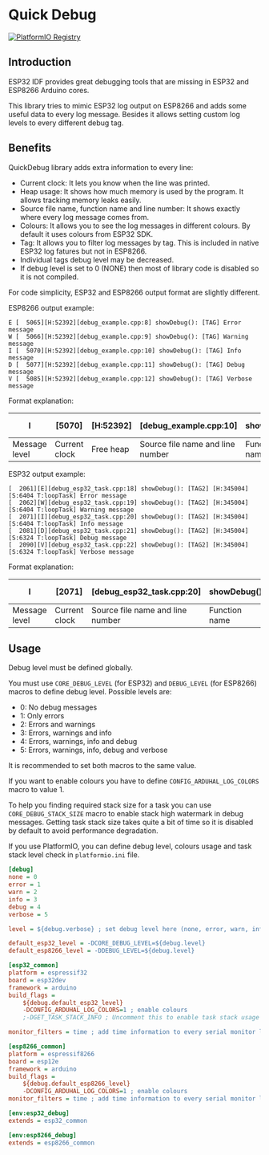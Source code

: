 # Quick Debug

[![PlatformIO Registry](https://badges.registry.platformio.org/packages/gmag11/library/QuickDebug.svg)](https://registry.platformio.org/libraries/gmag11/QuickDebug)

## Introduction

ESP32 IDF provides great debugging tools that are missing in ESP32 and ESP8266 Arduino cores.

This library tries to mimic ESP32 log output on ESP8266 and adds some useful data to every log message. Besides it allows setting custom log levels to every different debug tag.

## Benefits

QuickDebug library adds extra information to every line:

- Current clock: It lets you know when the line was printed.
- Heap usage: It shows how much memory is used by the program. It allows tracking memory leaks easily.
- Source file name, function name and line number: It shows exactly where every log message comes from.
- Colours: It allows you to see the log messages in different colours. By default it uses colours from ESP32 SDK.
- Tag: It allows you to filter log messages by tag. This is included in native ESP32 log fatures but not in ESP8266.
- Individual tags debug level may be decreased.
- If debug level is set to 0 (NONE) then most of library code is disabled so it is not compiled.

For code simplicity, ESP32 and ESP8266 output format are slightly different.

ESP8266 output example:

```text
E [  5065][H:52392][debug_example.cpp:8] showDebug(): [TAG] Error message
W [  5066][H:52392][debug_example.cpp:9] showDebug(): [TAG] Warning message
I [  5070][H:52392][debug_example.cpp:10] showDebug(): [TAG] Info message
D [  5077][H:52392][debug_example.cpp:11] showDebug(): [TAG] Debug message
V [  5085][H:52392][debug_example.cpp:12] showDebug(): [TAG] Verbose message
```

Format explanation:

| I | [5070] | [H:52392] | [debug_example.cpp:10] | showDebug() | [TAG] | Info message |
|---|---|---|---|---|---|---|
| Message level | Current clock | Free heap | Source file name and line number | Function name | Tag | Message |

ESP32 output example:

```text
[  2061][E][debug_esp32_task.cpp:18] showDebug(): [TAG2] [H:345004][S:6404 T:loopTask] Error message  
[  2062][W][debug_esp32_task.cpp:19] showDebug(): [TAG2] [H:345004][S:6404 T:loopTask] Warning message
[  2071][I][debug_esp32_task.cpp:20] showDebug(): [TAG2] [H:345004][S:6404 T:loopTask] Info message
[  2081][D][debug_esp32_task.cpp:21] showDebug(): [TAG2] [H:345004][S:6324 T:loopTask] Debug message  
[  2090][V][debug_esp32_task.cpp:22] showDebug(): [TAG2] [H:345004][S:6324 T:loopTask] Verbose message
```

Format explanation:

| I | [2071] | [debug_esp32_task.cpp:20] | showDebug() | [TAG2] | [H:345004] | [S:6404 | T:loopTask] | Info message |
|---|---|---|---|---|---|---|---|---|
| Message level | Current clock | Source file name and line number | Function name | Tag | Free heap | Task stack watermark | Task name |  Message |

## Usage

Debug level must be defined globally.

You must use `CORE_DEBUG_LEVEL` (for ESP32) and `DEBUG_LEVEL` (for ESP8266) macros to define debug level. Possible levels are:

- 0: No debug messages
- 1: Only errors
- 2: Errors and warnings
- 3: Errors, warnings and info
- 4: Errors, warnings, info and debug
- 5: Errors, warnings, info, debug and verbose

It is recommended to set both macros to the same value.

If you want to enable colours you have to define `CONFIG_ARDUHAL_LOG_COLORS` macro to value 1.

To help you finding required stack size for a task you can use `CORE_DEBUG_STACK_SIZE` macro to enable stack high watermark in debug messages. Getting task stack size takes quite a bit of time so it is disabled by default to avoid performance degradation.

If you use PlatformIO, you can define debug level, colours usage and task stack level check in `platformio.ini` file.

```ini
[debug]
none = 0
error = 1
warn = 2
info = 3
debug = 4
verbose = 5

level = ${debug.verbose} ; set debug level here (none, error, warn, info, debug, verbose)

default_esp32_level = -DCORE_DEBUG_LEVEL=${debug.level}
default_esp8266_level = -DDEBUG_LEVEL=${debug.level}

[esp32_common]
platform = espressif32
board = esp32dev
framework = arduino
build_flags =
    ${debug.default_esp32_level}
    -DCONFIG_ARDUHAL_LOG_COLORS=1 ; enable colours
    ;-DGET_TASK_STACK_INFO ; Uncomment this to enable task stack usage debugging. Disable it otherwise because getting stack size takes quite long and will degrade performance.

monitor_filters = time ; add time information to every serial monitor line

[esp8266_common]
platform = espressif8266
board = esp12e
framework = arduino
build_flags =
    ${debug.default_esp8266_level}
    -DCONFIG_ARDUHAL_LOG_COLORS=1 ; enable colours
monitor_filters = time ; add time information to every serial monitor line

[env:esp32_debug]
extends = esp32_common

[env:esp8266_debug]
extends = esp8266_common
```
